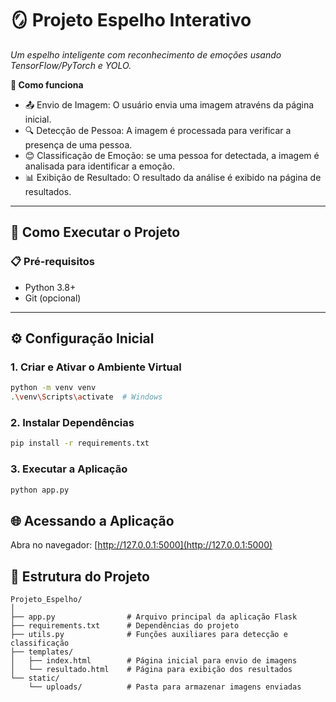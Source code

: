 # 🪞 Projeto Espelho Interativo  
*Um espelho inteligente com reconhecimento de emoções usando TensorFlow/PyTorch e YOLO.*  

**🧠 Como funciona**
- 📤 Envio de Imagem: O usuário envia uma imagem atravéns da página inicial.
- 🔍 Detecção de Pessoa: A imagem é processada para verificar a presença de uma pessoa.
- 😊 Classificação de Emoção: se uma pessoa for detectada, a imagem é analisada para identificar a emoção.
- 📊 Exibição de Resultado: O resultado da análise é exibido na página de resultados.

---
## 🚀 Como Executar o Projeto  

### 📋 Pré-requisitos  
- Python 3.8+  
- Git (opcional)  

---

## ⚙️ Configuração Inicial  

### 1. Criar e Ativar o Ambiente Virtual  
```bash
python -m venv venv
.\venv\Scripts\activate  # Windows
```
### 2. Instalar Dependências
```bash
pip install -r requirements.txt
```
### 3. Executar a Aplicação
```bash
python app.py
```
## 🌐 Acessando a Aplicação  
Abra no navegador: [http://127.0.0.1:5000](http://127.0.0.1:5000)

## 📁 Estrutura do Projeto
```text
Projeto_Espelho/
│
├── app.py                # Arquivo principal da aplicação Flask
├── requirements.txt      # Dependências do projeto
├── utils.py              # Funções auxiliares para detecção e classificação
├── templates/
│   ├── index.html        # Página inicial para envio de imagens
│   └── resultado.html    # Página para exibição dos resultados
└── static/
    └── uploads/          # Pasta para armazenar imagens enviadas
```


